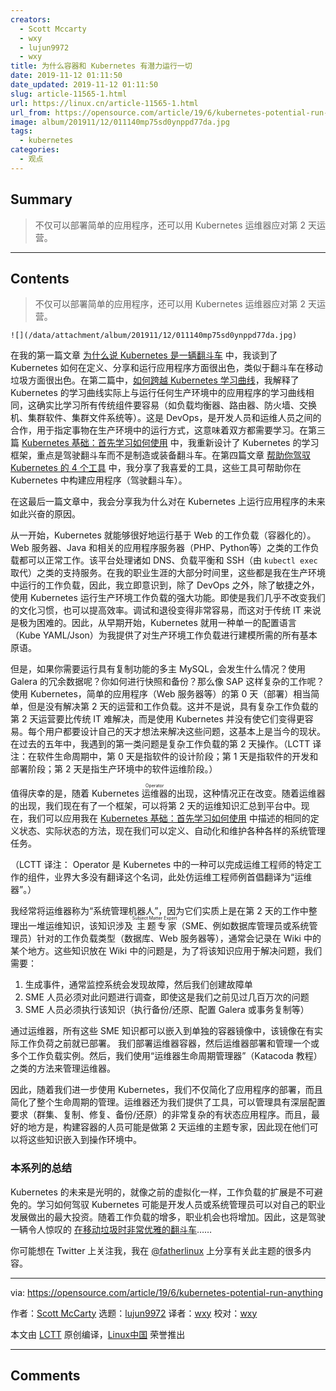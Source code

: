 ```yaml
---
creators:
  - Scott Mccarty
  - wxy
  - lujun9972
  - wxy
title: 为什么容器和 Kubernetes 有潜力运行一切
date: 2019-11-12 01:11:50
date_updated: 2019-11-12 01:11:50
slug: article-11565-1.html
url: https://linux.cn/article-11565-1.html
url_from: https://opensource.com/article/19/6/kubernetes-potential-run-anything
image: album/201911/12/011140mp75sd0ynppd77da.jpg
tags:
  - kubernetes
categories:
  - 观点
---
```


## Summary

> 不仅可以部署简单的应用程序，还可以用 Kubernetes 运维器应对第 2 天运营。

***

<!-- more -->

## Contents

> 
> 不仅可以部署简单的应用程序，还可以用 Kubernetes 运维器应对第 2 天运营。
> 
> 
> 

`![](/data/attachment/album/201911/12/011140mp75sd0ynppd77da.jpg)`

在我的第一篇文章 [为什么说 Kubernetes 是一辆翻斗车](https://opensource.com/article/19/6/kubernetes-dump-truck) 中，我谈到了 Kubernetes 如何在定义、分享和运行应用程序方面很出色，类似于翻斗车在移动垃圾方面很出色。在第二篇中，[如何跨越 Kubernetes 学习曲线](https://opensource.com/article/19/6/kubernetes-learning-curve)，我解释了 Kubernetes 的学习曲线实际上与运行任何生产环境中的应用程序的学习曲线相同，这确实比学习所有传统组件要容易（如负载均衡器、路由器、防火墙、交换机、集群软件、集群文件系统等）。这是 DevOps，是开发人员和运维人员之间的合作，用于指定事物在生产环境中的运行方式，这意味着双方都需要学习。在第三篇 [Kubernetes 基础：首先学习如何使用](https://opensource.com/article/19/6/kubernetes-basics) 中，我重新设计了 Kubernetes 的学习框架，重点是驾驶翻斗车而不是制造或装备翻斗车。在第四篇文章 [帮助你驾驭 Kubernetes 的 4 个工具](https://opensource.com/article/19/6/tools-drive-kubernetes) 中，我分享了我喜爱的工具，这些工具可帮助你在 Kubernetes 中构建应用程序（驾驶翻斗车）。

在这最后一篇文章中，我会分享我为什么对在 Kubernetes 上运行应用程序的未来如此兴奋的原因。

从一开始，Kubernetes 就能够很好地运行基于 Web 的工作负载（容器化的）。Web 服务器、Java 和相关的应用程序服务器（PHP、Python等）之类的工作负载都可以正常工作。该平台处理诸如 DNS、负载平衡和 SSH（由 `kubectl exec` 取代）之类的支持服务。在我的职业生涯的大部分时间里，这些都是我在生产环境中运行的工作负载，因此，我立即意识到，除了 DevOps 之外，除了敏捷之外，使用 Kubernetes 运行生产环境工作负载的强大功能。即使是我们几乎不改变我们的文化习惯，也可以提高效率。调试和退役变得非常容易，而这对于传统 IT 来说是极为困难的。因此，从早期开始，Kubernetes 就用一种单一的配置语言（Kube YAML/Json）为我提供了对生产环境工作负载进行建模所需的所有基本原语。

但是，如果你需要运行具有复制功能的多主 MySQL，会发生什么情况？使用 Galera 的冗余数据呢？你如何进行快照和备份？那么像 SAP 这样复杂的工作呢？使用 Kubernetes，简单的应用程序（Web 服务器等）的第 0 天（部署）相当简单，但是没有解决第 2 天的运营和工作负载。这并不是说，具有复杂工作负载的第 2 天运营要比传统 IT 难解决，而是使用 Kubernetes 并没有使它们变得更容易。每个用户都要设计自己的天才想法来解决这些问题，这基本上是当今的现状。在过去的五年中，我遇到的第一类问题是复杂工作负载的第 2 天操作。（LCTT 译注：在软件生命周期中，第 0 天是指软件的设计阶段；第 1 天是指软件的开发和部署阶段；第 2 天是指生产环境中的软件运维阶段。）

值得庆幸的是，随着 Kubernetes <ruby> 运维器 <rt>  Operator </rt></ruby>的出现，这种情况正在改变。随着运维器的出现，我们现在有了一个框架，可以将第 2 天的运维知识汇总到平台中。现在，我们可以应用我在 [Kubernetes 基础：首先学习如何使用](https://opensource.com/article/19/6/kubernetes-basics) 中描述的相同的定义状态、实际状态的方法，现在我们可以定义、自动化和维护各种各样的系统管理任务。

（LCTT 译注： Operator 是 Kubernetes 中的一种可以完成运维工程师的特定工作的组件，业界大多没有翻译这个名词，此处仿运维工程师例首倡翻译为“运维器”。）

我经常将运维器称为“系统管理机器人”，因为它们实质上是在第 2 天的工作中整理出一堆运维知识，该知识涉及<ruby> 主题专家 <rt>  Subject Matter Expert </rt></ruby>（SME、例如数据库管理员或系统管理员）针对的工作负载类型（数据库、Web 服务器等），通常会记录在 Wiki 中的某个地方。这些知识放在 Wiki 中的问题是，为了将该知识应用于解决问题，我们需要：

1. 生成事件，通常监控系统会发现故障，然后我们创建故障单
2. SME 人员必须对此问题进行调查，即使这是我们之前见过几百万次的问题
3. SME 人员必须执行该知识（执行备份/还原、配置 Galera 或事务复制等）

通过运维器，所有这些 SME 知识都可以嵌入到单独的容器镜像中，该镜像在有实际工作负荷之前就已部署。 我们部署运维器容器，然后运维器部署和管理一个或多个工作负载实例。然后，我们使用“运维器生命周期管理器”（Katacoda 教程）之类的方法来管理运维器。

因此，随着我们进一步使用 Kubernetes，我们不仅简化了应用程序的部署，而且简化了整个生命周期的管理。运维器还为我们提供了工具，可以管理具有深层配置要求（群集、复制、修复、备份/还原）的非常复杂的有状态应用程序。而且，最好的地方是，构建容器的人员可能是做第 2 天运维的主题专家，因此现在他们可以将这些知识嵌入到操作环境中。

### 本系列的总结

Kubernetes 的未来是光明的，就像之前的虚拟化一样，工作负载的扩展是不可避免的。学习如何驾驭 Kubernetes 可能是开发人员或系统管理员可以对自己的职业发展做出的最大投资。随着工作负载的增多，职业机会也将增加。因此，这是驾驶一辆令人惊叹的 [在移动垃圾时非常优雅的翻斗车](https://opensource.com/article/19/6/kubernetes-dump-truck)……

你可能想在 Twitter 上关注我，我在 [@fatherlinux](https://twitter.com/fatherlinux) 上分享有关此主题的很多内容。

---

via: <https://opensource.com/article/19/6/kubernetes-potential-run-anything>

作者：[Scott McCarty](https://opensource.com/users/fatherlinux) 选题：[lujun9972](https://github.com/lujun9972) 译者：[wxy](https://github.com/wxy) 校对：[wxy](https://github.com/wxy)

本文由 [LCTT](https://github.com/LCTT/TranslateProject) 原创编译，[Linux中国](https://linux.cn/) 荣誉推出

***

## Comments
